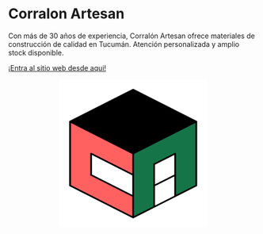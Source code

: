 # Corralon Artesan

Con más de 30 años de experiencia, Corralón Artesan ofrece materiales de construcción de calidad en Tucumán. Atención personalizada y amplio stock disponible.

[¡Entra al sitio web desde aqui!](https://corralonartesan.com)

<div align="center">
<img src="/public/logos/logo.svg" alt="Logo Corralon Artesan" width="300" height="300">
</div>
